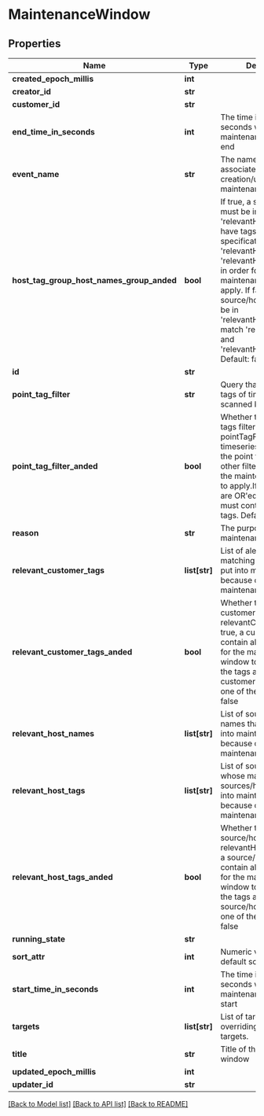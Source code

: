 # MaintenanceWindow

## Properties
Name | Type | Description | Notes
------------ | ------------- | ------------- | -------------
**created_epoch_millis** | **int** |  | [optional] 
**creator_id** | **str** |  | [optional] 
**customer_id** | **str** |  | [optional] 
**end_time_in_seconds** | **int** | The time in epoch seconds when this maintenance window will end | 
**event_name** | **str** | The name of an event associated with the creation/update of this maintenance window | [optional] 
**host_tag_group_host_names_group_anded** | **bool** | If true, a source/host must be in &#39;relevantHostNames&#39; and have tags matching the specification formed by &#39;relevantHostTags&#39; and &#39;relevantHostTagsAnded&#39; in order for this maintenance window to apply. If false, a source/host must either be in &#39;relevantHostNames&#39; or match &#39;relevantHostTags&#39; and &#39;relevantHostTagsAnded&#39;. Default: false | [optional] 
**id** | **str** |  | [optional] 
**point_tag_filter** | **str** | Query that filters on point tags of timeseries scanned by alert. | [optional] 
**point_tag_filter_anded** | **bool** | Whether to AND point tags filter listed in pointTagFilter. If true, a timeseries must contain the point tags along with other filters in order for the maintenance window to apply.If false, the tags are OR&#39;ed, the customer must contain one of the tags. Default: false | [optional] 
**reason** | **str** | The purpose of this maintenance window | 
**relevant_customer_tags** | **list[str]** | List of alert tags whose matching alerts will be put into maintenance because of this maintenance window | 
**relevant_customer_tags_anded** | **bool** | Whether to AND customer tags listed in relevantCustomerTags. If true, a customer must contain all tags in order for the maintenance window to apply.  If false, the tags are OR&#39;ed, and a customer must contain one of the tags. Default: false | [optional] 
**relevant_host_names** | **list[str]** | List of source/host names that will be put into maintenance because of this maintenance window | [optional] 
**relevant_host_tags** | **list[str]** | List of source/host tags whose matching sources/hosts will be put into maintenance because of this maintenance window | [optional] 
**relevant_host_tags_anded** | **bool** | Whether to AND source/host tags listed in relevantHostTags. If true, a source/host must contain all tags in order for the maintenance window to apply.  If false, the tags are OR&#39;ed, and a source/host must contain one of the tags. Default: false | [optional] 
**running_state** | **str** |  | [optional] 
**sort_attr** | **int** | Numeric value used in default sorting | [optional] 
**start_time_in_seconds** | **int** | The time in epoch seconds when this maintenance window will start | 
**targets** | **list[str]** | List of targets to notify, overriding the alert&#39;s targets. | [optional] 
**title** | **str** | Title of this maintenance window | 
**updated_epoch_millis** | **int** |  | [optional] 
**updater_id** | **str** |  | [optional] 

[[Back to Model list]](../README.md#documentation-for-models) [[Back to API list]](../README.md#documentation-for-api-endpoints) [[Back to README]](../README.md)



